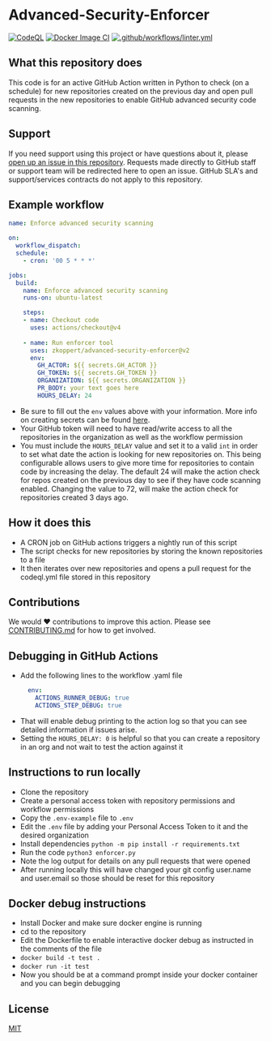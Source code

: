 # Advanced-Security-Enforcer
[![CodeQL](https://github.com/zkoppert/advanced-security-enforcer/actions/workflows/codeql-analysis.yml/badge.svg)](https://github.com/zkoppert/advanced-security-enforcer/actions/workflows/codeql-analysis.yml)
[![Docker Image CI](https://github.com/zkoppert/advanced-security-enforcer/actions/workflows/docker-image.yml/badge.svg)](https://github.com/zkoppert/advanced-security-enforcer/actions/workflows/docker-image.yml)
[![.github/workflows/linter.yml](https://github.com/zkoppert/advanced-security-enforcer/actions/workflows/linter.yml/badge.svg)](https://github.com/zkoppert/advanced-security-enforcer/actions/workflows/linter.yml)

## What this repository does
This code is for an active GitHub Action written in Python to check (on a schedule) for new repositories created on the previous day and open pull requests in the new repositories to enable GitHub advanced security code scanning.

## Support
If you need support using this project or have questions about it, please [open up an issue in this repository](https://github.com/zkoppert/advanced-security-enforcer/issues). Requests made directly to GitHub staff or support team will be redirected here to open an issue. GitHub SLA's and support/services contracts do not apply to this repository.

## Example workflow
```yaml
name: Enforce advanced security scanning

on:
  workflow_dispatch:
  schedule:
    - cron: '00 5 * * *'

jobs:
  build:
    name: Enforce advanced security scanning
    runs-on: ubuntu-latest

    steps:
    - name: Checkout code
      uses: actions/checkout@v4
    
    - name: Run enforcer tool
      uses: zkoppert/advanced-security-enforcer@v2
      env:
        GH_ACTOR: ${{ secrets.GH_ACTOR }}
        GH_TOKEN: ${{ secrets.GH_TOKEN }}
        ORGANIZATION: ${{ secrets.ORGANIZATION }}
        PR_BODY: your text goes here
        HOURS_DELAY: 24
```
- Be sure to fill out the `env` values above with your information. More info on creating secrets can be found [here](https://docs.github.com/en/actions/security-guides/encrypted-secrets).
- Your GitHub token will need to have read/write access to all the repositories in the organization as well as the workflow permission
- You must include the `HOURS_DELAY` value and set it to a valid `int` in order to set what date the action is looking for new repositories on.
  This being configurable allows users to give more time for repositories to contain code by increasing the delay.
  The default 24 will make the action check for repos created on the previous day to see if they have code scanning enabled.
  Changing the value to 72, will make the action check for repositories created 3 days ago.

## How it does this
- A CRON job on GitHub actions triggers a nightly run of this script
- The script checks for new repositories by storing the known repositories to a file
- It then iterates over new repositories and opens a pull request for the codeql.yml file stored in this repository

## Contributions
We would :heart: contributions to improve this action. Please see [CONTRIBUTING.md](./CONTRIBUTING.md) for how to get involved.

## Debugging in GitHub Actions
- Add the following lines to the workflow .yaml file
  ```yaml
    env:
      ACTIONS_RUNNER_DEBUG: true
      ACTIONS_STEP_DEBUG: true
  ```
- That will enable debug printing to the action log so that you can see detailed information if issues arise.
- Setting the `HOURS_DELAY: 0` is helpful so that you can create a repository in an org and not wait to test the action against it

## Instructions to run locally
- Clone the repository
- Create a personal access token with repository permissions and workflow permissions
- Copy the `.env-example` file to `.env`
- Edit the `.env` file by adding your Personal Access Token to it and the desired organization
- Install dependencies `python -m pip install -r requirements.txt`
- Run the code `python3 enforcer.py`
- Note the log output for details on any pull requests that were opened
- After running locally this will have changed your git config user.name and user.email so those should be reset for this repository

## Docker debug instructions
- Install Docker and make sure docker engine is running
- cd to the repository
- Edit the Dockerfile to enable interactive docker debug as instructed in the comments of the file
- `docker build -t test .`
- `docker run -it test`
- Now you should be at a command prompt inside your docker container and you can begin debugging

## License
[MIT](./LICENSE)
